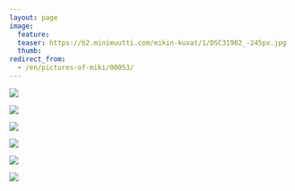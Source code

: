```yaml
---
layout: page
image:
  feature:
  teaser: https://b2.minimuutti.com/mikin-kuvat/1/DSC31982_-245px.jpg
  thumb:
redirect_from:
  - /en/pictures-of-miki/00053/
---
```


![](https://b2.minimuutti.com/mikin-kuvat/1/DSC31981-800px.jpg)

![](https://b2.minimuutti.com/mikin-kuvat/1/DSC32001-800px.jpg)

![](https://b2.minimuutti.com/mikin-kuvat/1/DSC32002-800px.jpg)

![](https://b2.minimuutti.com/mikin-kuvat/1/DSC32005-800px.jpg)

![](https://b2.minimuutti.com/mikin-kuvat/1/DSC31962-800px.jpg)

![](https://b2.minimuutti.com/mikin-kuvat/1/DSC31982-800px.jpg)
